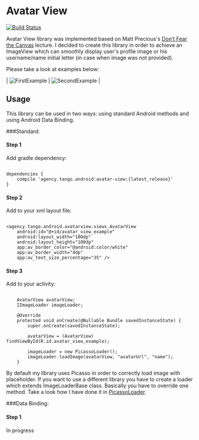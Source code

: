 # Avatar View
[![Build Status](https://travis-ci.org/TangoAgency/avatar-view.svg?branch=master)](https://travis-ci.org/TangoAgency/avatar-view)

Avatar View library was implemented based on Matt Precious's [Don’t Fear the Canvas][Matt Precious's Lecture] lecture. I decided
to create this library in order to achieve an ImageView which can smoothly display user's profile image or his username/name initial letter (in case
when image was not provided).

Please take a look at examples below:

| ![FirstExample] | ![SecondExample] |

## Usage

This library can be used in two ways: using standard Android methods and using Android Data Binding.

###Standard:

#### Step 1

Add gradle dependency:
```

dependencies {
    compile 'agency.tango.android:avatar-view:{latest_release}'
}
```

#### Step 2

Add to your xml layout file:
```

<agency.tango.android.avatarview.views.AvatarView
    android:id="@+id/avatar_view_example"
    android:layout_width="100dp"
    android:layout_height="100dp"
    app:av_border_color="@android:color/white"
    app:av_border_width="4dp"
    app:av_text_size_percentage="35" />

```

#### Step 3

Add to your activity:
```

    AvatarView avatarView;
    IImageLoader imageLoader;

    @Override
    protected void onCreate(@Nullable Bundle savedInstanceState) {
        super.onCreate(savedInstanceState);

        avatarView = (AvatarView) findViewById(R.id.avatar_view_example);

        imageLoader = new PicassoLoader();
        imageLoader.loadImage(avatarView, "avatarUrl", "name");
    }
```
By default my library uses Picasso in order to correctly load image with placeholder. If you want to use
a different library you have to create a loader which extends ImageLoaderBase class. Basically you have to
override one method. Take a look how I have done it in [PicassoLoader][PicassoLoader].

###Data Binding:

#### Step 1

In progress


 [Matt Precious's Lecture]: <https://www.youtube.com/watch?v=KH8Ldp39TUk>
 [FirstExample]: <https://github.com/TangoAgency/avatar-view/blob/master/images/cena.gif>
 [SecondExample]: <https://github.com/TangoAgency/avatar-view/blob/master/images/example.gif>
 [PicassoLoader]: <https://github.com/TangoAgency/avatar-view/blob/master/avatar-view/src/main/java/agency/tango/android/avatarview/PicassoLoader.java>